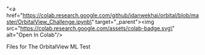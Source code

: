 "<a href=\"https://colab.research.google.com/github/idanwekhai/orbital/blob/master/OrbitalView_Challenge.ipynb\" target=\"_parent\"><img src=\"https://colab.research.google.com/assets/colab-badge.svg\" alt=\"Open In Colab\"/></a>

Files for The OrbitalView ML Test
